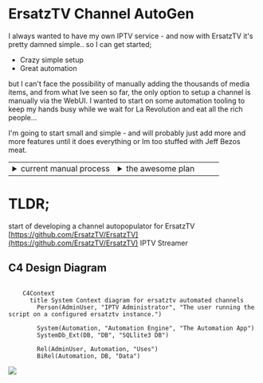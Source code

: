 # ErsatzTV Channel AutoGen

I always wanted to have my own IPTV service - and now with ErsatzTV it's pretty damned simple.. so I can get started; 
- Crazy simple setup 
- Great automation

but I can't face the possibility of manually adding the thousands of media items, and from what Ive seen so far, the only option to setup a channel is manually via the WebUI. I wanted to start on some automation tooling to keep my hands busy while we wait for La Revolution and eat all the rich people... 

I'm going to start small and simple - and will probably just add more and more features until it does everything or Im too stuffed with Jeff Bezos meat.

</details>

<table>
<tr>
<td style="width:50%">
  <details>
  <summary>current manual process</summary>
<ul>
  <li>locate your media item</li>
  <li>add media item to an existing or new channel</li>
  <li>add a new FillerPreset</li>
  <li>set the FillerPreset as Fallback</li>
  <li>Create a new channel</li>
  <li>Create a new group</li>
  <li>Add all the categories etc</li>
  <li>Add Poster</li>
  <li>publish m3u</li>
</ul>

by using one filler preset for each media item, your channel will start playing on demand rather than part way thru
  
</details>
</td>
<td style="width:50%">
  <details>
  <summary>the awesome plan</summary>
    
<ul>
  <li>Read existing libraries from the DB file</li>
  <li>For each media item in the Movie table</li>
    <ul>
      <li>get the item ID</li>
      <li>lookup the Title from MediaMetadata</li>
      <li>If !exist, create a new Collection named "$TITLE" in table Collection</li>
      <li>Insert a new item in the new Collection linking CollectionId and MediaItemId</li>
      <li>if !Exist, create a new entry in table FillerPreset</li>
      <li>if !Exist, create a new channel named "${TITLE}", under some group (TBC) and set the FallbackFiller to your collection</li>
      </ul>
  This functionality doesn't go anywhere near as far is I hope to - but start simple and iterate 
</ul>  
</details>
</td>
</tr>
</table>


  

# TLDR;
start of developing a channel autopopulator for ErsatzTV [https://github.com/ErsatzTV/ErsatzTV](https://github.com/ErsatzTV/ErsatzTV) IPTV Streamer 


## C4 Design Diagram

```mermaid

    C4Context
      title System Context diagram for ersatztv automated channels
        Person(AdminUser, "IPTV Administrator", "The user running the script on a configured ersatztv instance.")
        
        System(Automation, "Automation Engine", "The Automation App")
        SystemDb_Ext(DB, "DB", "SQLlite3 DB")

        Rel(AdminUser, Automation, "Uses")
        BiRel(Automation, DB, "Data")
```


![](https://www.pknw1.co.uk/assets/images/github.png)
